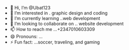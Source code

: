 - 👋 Hi, I’m @Ubat123
- 👀 I’m interested in . graphic design and coding
- 🌱 I’m currently learning ..web development
- 💞️ I’m looking to collaborate on .. website development
- 📫 How to reach me ...+2347010603309
- 😄 Pronouns: ...
- ⚡ Fun fact: ...soccer, traveling, and gaming

<!---
Ubat123/Ubat123 is a ✨ special ✨ repository because its `README.md` (this file) appears on your GitHub profile.
You can click the Preview link to take a look at your changes.
--->
